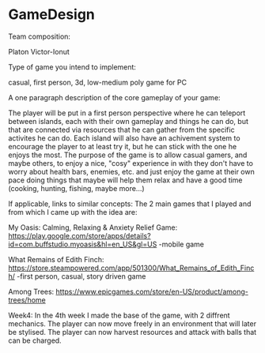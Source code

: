 # GameDesign

Team composition: 

Platon Victor-Ionut

Type of game you intend to implement:

casual, first person, 3d, low-medium poly game for PC

A one paragraph description of the core gameplay of your game:

The player will be put in a first person perspective where he can teleport between islands, each with their own gameplay and things he can do, but that are connected via resources that he can gather from the specific activites he can do. Each island will also have an achivement system to encourage the player to at least try it, but he can stick with the one he enjoys the most. The purpose of the game is to allow casual gamers, and maybe others, to enjoy a nice, "cosy" experience in with they don't have to worry about health bars, enemies, etc. and just enjoy the game at their own pace doing things that maybe will help them relax and have a good time (cooking, hunting, fishing, maybe more...)

If applicable, links to similar concepts:
The 2 main games that I played and from which I came up with the idea are:
	
My Oasis: Calming, Relaxing & Anxiety Relief Game: https://play.google.com/store/apps/details?id=com.buffstudio.myoasis&hl=en_US&gl=US -mobile game

What Remains of Edith Finch: https://store.steampowered.com/app/501300/What_Remains_of_Edith_Finch/ -first person, casual, story driven game

Among Trees: https://www.epicgames.com/store/en-US/product/among-trees/home


Week4:
In the 4th week I made the base of the game, with 2 diffrent mechanics. The player can now move freely in an environment that will later be stylised. The player can now harvest resources and attack with balls that can be charged.
